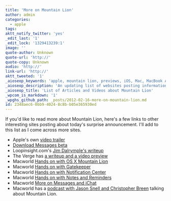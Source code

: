 ```yaml
---
title: 'More on Mountain Lion'
author: admin
categories:
  - apple
tags: 
aktt_notify_twitter: 'yes'
_edit_last: '1'
_edit_lock: '1329413239:1'
image: ''
quote-author: Unknown
quote-url: 'http://'
quote-copy: Unknown
audio: 'http://'
link-url: 'http://'
aktt_tweeted: '1'
_aioseop_keywords: 'apple, mountain lion, previews, iOS, Mac, MacBook Air'
_aioseop_description: 'An updating list of websites posting information about Mountain Lion''s surprise announcement from Apple.'
_aioseop_title: 'List of Articles and Videos about Mountain Lion'
_wpcom_is_markdown: '1'
_wpghs_github_path: _posts/2012-02-16-more-on-mountain-lion.md
id: 2348aec6-0bb9-4024-8c8b-b05e365930ed
---
```

<p>If you'd like to read more about Mountain Lion, here's a few links to other interesting sites posting about today's surprise announcement. I'll add to this list as I come across more sites.</p>
<ul>
<li>Apple's own <a href="http://www.apple.com/macosx/mountain-lion/features.html#video-mountainlion">video trailer</a></li>
<li><a href="http://www.apple.com/macosx/mountain-lion/messages-beta">Download Messages beta</a></li>
<li>Loopinsight.com's <a href="http://www.loopinsight.com/2012/02/16/first-look-os-x-mountain-lion/">Jim Dalrymple's writeup</a></li>
<li>The Verge has <a href="http://www.theverge.com/2012/2/16/2801047/mac-os-x-10-8-mountain-lion-preview-photos-video">a writeup and a video preview</a></li>
<li>Macworld <a href="http://www.macworld.com/article/165407/2012/02/hands_on_with_apples_new_os_x_mountain_lion.html">Hands on with OS X Mountain Lion</a></li>
<li>Macworld <a href="http://www.macworld.com/article/165408/2012/02/mountain_lion_hands_on_with_gatekeeper.html">Hands on with Gatekeeper</a></li>
<li>Macworld <a href="http://www.macworld.com/article/165411/2012/02/mountain_lion_hands_on_with_notification_center.html">Hands on with Notification Center</a></li>
<li>Macworld <a href="http://www.macworld.com/article/165410/2012/02/mountain_lion_hands_on_with_notes_and_reminders.html">Hands on with Notes and Reminders</a></li>
<li>Macworld <a href="http://www.macworld.com/article/165409/2012/02/mountain_lion_messages_replaces_ichat_gets_public_beta.html">More on Messages and iChat</a></li>
<li>Macworld has a <a href="http://www.macworld.com/article/165404/2012/02/os_x_mountain_lion_is_on_the_way.html">podcast with Jason Snell and Christopher Breen</a> talking about Mountain Lion.</li>
</ul>
